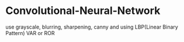 # Convolutional-Neural-Network
use grayscale, blurring, sharpening, canny and using LBP(Linear Binary Pattern) VAR or ROR
